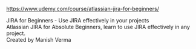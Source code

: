https://www.udemy.com/course/atlassian-jira-for-beginners/   


JIRA for Beginners - Use JIRA effectively in your projects   
Atlassian JIRA for Absolute Beginners, learn to use JIRA effectively in any project.   
Created by Manish Verma   